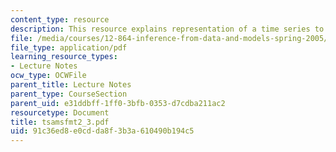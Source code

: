 ```yaml
---
content_type: resource
description: This resource explains representation of a time series to solve a problem.
file: /media/courses/12-864-inference-from-data-and-models-spring-2005/91c36ed8e0cdda8f3b3a610490b194c5_tsamsfmt2_3.pdf
file_type: application/pdf
learning_resource_types:
- Lecture Notes
ocw_type: OCWFile
parent_title: Lecture Notes
parent_type: CourseSection
parent_uid: e31ddbff-1ff0-3bfb-0353-d7cdba211ac2
resourcetype: Document
title: tsamsfmt2_3.pdf
uid: 91c36ed8-e0cd-da8f-3b3a-610490b194c5
---
```

